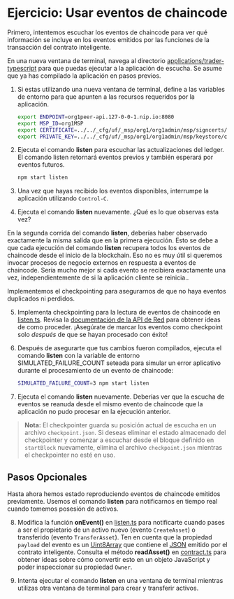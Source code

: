 # Ejercicio: Usar eventos de chaincode

Primero, intentemos escuchar los eventos de chaincode para ver qué información se incluye en los eventos emitidos por las funciones de la transacción del contrato inteligente.

En una nueva ventana de terminal, navega al directorio [applications/trader-typescript](../../applications/trader-typescript/) para que puedas ejecutar a la aplicación de escucha.
Se asume que ya has compilado la aplicación en pasos previos.

1. Si estas utilizando una nueva ventana de terminal, define a las variables de entorno para que apunten a las recursos requeridos por la aplicación.
    ```bash
    export ENDPOINT=org1peer-api.127-0-0-1.nip.io:8080
    export MSP_ID=org1MSP
    export CERTIFICATE=../../_cfg/uf/_msp/org1/org1admin/msp/signcerts/cert.pem
    export PRIVATE_KEY=../../_cfg/uf/_msp/org1/org1admin/msp/keystore/cert_sk
    ```

2. Ejecuta el comando **listen** para escuchar las actualizaciones del ledger. El comando listen retornará eventos previos y también esperará por eventos futuros.
    ```bash
    npm start listen
    ```

3. Una vez que hayas recibido los eventos disponibles, interrumpe la aplicación utilizando `Control-C`.

4. Ejecuta el comando **listen** nuevamente. ¿Qué es lo que observas esta vez?

En la segunda corrida del comando **listen**, deberías haber observado exactamente la misma salida que en la primera ejecución. Esto se debe a que cada ejecución del comando **listen** recupera todos los eventos de chaincode desde el inicio de la blockchain. Eso no es muy útil si queremos invocar procesos de negocio externos en respuesta a eventos de chaincode. Sería mucho mejor si cada evento se recibiera exactamente una vez, independientemente de si la aplicación cliente se reinicia..

Implementemos el checkpointing para asegurarnos de que no haya eventos duplicados ni perdidos.

5. Implementa checkpointing para la lectura de eventos de chaincode en [listen.ts](../../applications/trader-typescript/src/commands/listen.ts). Revisa la [documentación de la API de Red](https://hyperledger.github.io/fabric-gateway/main/api/node/interfaces/Network.html) para obtener ideas de como proceder. ¡Asegúrate de marcar los eventos como checkpoint solo *después* de que se hayan procesado con éxito!

6. Después de asegurarte que tus cambios fueron compilados, ejecuta el comando **listen** con la variable de entorno SIMULATED_FAILURE_COUNT seteada para simular un error aplicativo durante el procesamiento de un evento de chaincode:
    ```bash
    SIMULATED_FAILURE_COUNT=3 npm start listen
    ```

7. Ejecuta el comando **listen** nuevamente. Deberías ver que la escucha de eventos se reanuda desde el mismo evento de chaincode que la aplicación no pudo procesar en la ejecución anterior.

> **Nota:** El checkpointer guarda su posición actual de escucha en un archivo `checkpoint.json`. Si deseas eliminar el estado almacenado del checkpointer y comenzar a escuchar desde el bloque definido en `startBlock` nuevamente, elimina el archivo `checkpoint.json` mientras el checkpointer no esté en uso.

## Pasos Opcionales

Hasta ahora hemos estado reproduciendo eventos de chaincode emitidos previamente. Usemos el comando **listen** para notificarnos en tiempo real cuando tomemos posesión de activos.

8. Modifica la función **onEvent()** en [listen.ts](../../applications/trader-typescript/src/commands/listen.ts) para notificarte cuando pases a ser el propietario de un activo nuevo (evento `CreateAsset`) o transferido (evento `TransferAsset`). Ten en cuenta que la propiedad `payload` del evento es un [Uint8Array](https://developer.mozilla.org/en-US/docs/Web/JavaScript/Reference/Global_Objects/Uint8Array) que contiene el [JSON](https://en.wikipedia.org/wiki/JSON) emitido por el contrato inteligente. Consulta el método **readAsset()** en [contract.ts](../../applications/trader-typescript/src/contract.ts) para obtener ideas sobre cómo convertir esto en un objeto JavaScript y poder inspeccionar su propiedad `Owner`.

9. Intenta ejecutar el comando **listen** en una ventana de terminal mientras utilizas otra ventana de terminal para crear y transferir activos.
